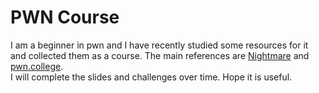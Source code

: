 # PWN Course   

I am a beginner in pwn and I have recently studied some resources for it and collected them as a course. 
The main references are [Nightmare](https://guyinatuxedo.github.io/index.html) and [pwn.college](https://pwn.college/).  
I will complete the slides and challenges over time. Hope it is useful.   
